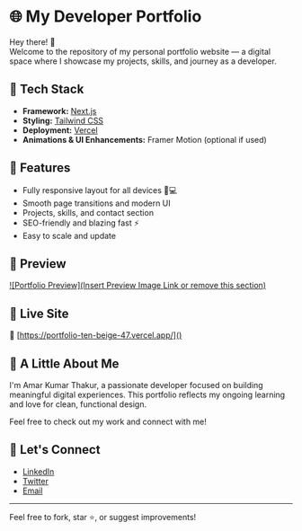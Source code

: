 # 🌐 My Developer Portfolio

Hey there! 👋  
Welcome to the repository of my personal portfolio website — a digital space where I showcase my projects, skills, and journey as a developer.

## 🚀 Tech Stack

- **Framework:** [Next.js](https://nextjs.org/)
- **Styling:** [Tailwind CSS](https://tailwindcss.com/)
- **Deployment:** [Vercel](https://vercel.com/)
- **Animations & UI Enhancements:** Framer Motion (optional if used)

## 🧰 Features

- Fully responsive layout for all devices 📱💻
- Smooth page transitions and modern UI
- Projects, skills, and contact section
- SEO-friendly and blazing fast ⚡
- Easy to scale and update

## 📸 Preview

[![Portfolio Preview](Insert Preview Image Link or remove this section)](https://portfolio-ten-beige-47.vercel.app/)

## 📍 Live Site

🔗 [https://portfolio-ten-beige-47.vercel.app/]()

## 🙌 A Little About Me

I'm Amar Kumar Thakur, a passionate developer focused on building meaningful digital experiences. This portfolio reflects my ongoing learning and love for clean, functional design.

Feel free to check out my work and connect with me!

## 🤝 Let's Connect

- [LinkedIn](https://www.linkedin.com/in/amar-k-t/)
- [Twitter](https://twitter.com/amar4880)
- [Email](mailto:kumaramar4880@gmail.com)

---

Feel free to fork, star ⭐, or suggest improvements!

